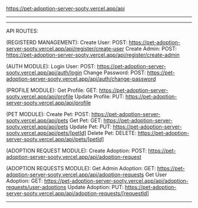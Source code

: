 <!-- server -->

https://pet-adoption-server-sooty.vercel.app/api

<!-- client -->

---

---

API ROUTES:

(REGISTERD MANAGEMENT):
Create User: POST: https://pet-adoption-server-sooty.vercel.app/api/register/create-user
Create Admin: POST: https://pet-adoption-server-sooty.vercel.app/api/register/create-admin

(AUTH MODULE):
Login User: POST: https://pet-adoption-server-sooty.vercel.app/api/auth/login
Change Password: POST: https://pet-adoption-server-sooty.vercel.app/api/auth/change-password

(PROFILE MODULE):
Get Profile: GET: https://pet-adoption-server-sooty.vercel.app/api/profile
Update Profile: PUT: https://pet-adoption-server-sooty.vercel.app/api/profile

(PET MODULE):
Create Pet: POST: https://pet-adoption-server-sooty.vercel.app/api/pets
Get Pet: GET: https://pet-adoption-server-sooty.vercel.app/api/pets
Update Pet: PUT: https://pet-adoption-server-sooty.vercel.app/api/pets/[petId]
Delete Pet: DELETE: https://pet-adoption-server-sooty.vercel.app/api/pets/[petId]

(ADOPTION REQUEST MODULE):
Create Adoption: POST: https://pet-adoption-server-sooty.vercel.app/api/adoption-request

(ADOPTION REQUESTS MODULE):
Get Admin Adoption: GET: https://pet-adoption-server-sooty.vercel.app/api/adoption-requests
Get User Adoption: GET: https://pet-adoption-server-sooty.vercel.app/api/adoption-requests/user-adoptions
Update Adoption: PUT: https://pet-adoption-server-sooty.vercel.app/api/adoption-requests/[requestId]

---
